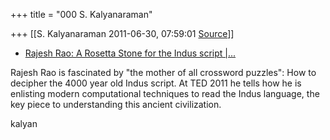 +++
title = "000 S. Kalyanaraman"

+++
[[S. Kalyanaraman	2011-06-30, 07:59:01 [Source](https://groups.google.com/g/bvparishat/c/fZAJNKzCoQQ)]]



-   [Rajesh Rao: A Rosetta Stone for the Indus script
    \|...](http://bharatkalyan97.blogspot.com/2011/06/rajesh-rao-rosetta-stone-for-indus.html)

Rajesh Rao is fascinated by "the mother of all crossword puzzles": How to decipher the 4000 year old Indus script. At TED 2011 he tells how he is enlisting modern computational techniques to read the Indus language, the key piece to understanding this ancient civilization.

  

kalyan

  

  

  

  

  

  

  

  

  

  

  

  

  

  

  

